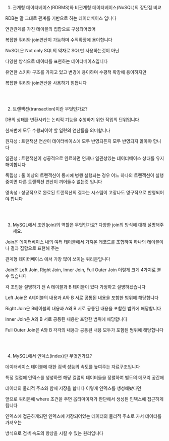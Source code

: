 1. 관계형 데이터베이스(RDBMS)와 비관계형 데이터베이스(NoSQL)의 장단점 비교

<p>RDB는 말 그대로 관계를 기반으로 하는 데이터베이스 입니다</p>
<p>연관관계를 가진 테이블의 집합으로 구성되어있어</p>
<p></p>복잡한 쿼리와 join연산이 가능하며 수직확장에 용이합니다</p>

<p>NoSQL은 Not only SQL의 약자로 SQL만 사용하는것이 아닌</p>
<p>다양한 방식으로 데이터를 표현하는 데이터베이스입니다</p>
<p>유연한 스키마 구조를 가지고 있고 변경에 용이하며 수평적 확장에 용이하지만</p>
<p>복잡한 쿼리와 join연산을 사용하기 힘듭니다</p>
<br><br>

2. 트랜잭션(transaction)이란 무엇인가요?

<p>DB의 상태를 변환시키는 논리적 기능을 수행하기 위한 작업의 단위입니다</p>
<p>한꺼번에 모두 수행되어야 할 일련의 연산들을 의미합니다</p>
<p>원자성 : 트랜잭션 연산이 데이터베이스에 모두 반영되든지 모두 반영되지 않아야 합니다</p>
<p>일관성 : 트랜잭션이 성공적으로 완료하면 언제나 일관성있는 데이터베이스 상태를 유지해야합니다</p>
<p>독립성 : 둘 이상의 트랜잭션이 동시에 병행 실행되는 경우 어느 하나의 트랜잭션이 실행중이면
다른 트랜잭션 연산이 끼어들수 없는것 입니다</p>
<p>영속성 : 성공적으로 완료된 트랜잭션의 결과는 시스템이 고장나도 영구적으로 반영되어야 합니다</p>
<br><br>

3. MySQL에서 조인(join)의 역할은 무엇인가요? 다양한 join의 방식에 대해 설명해주세요.

<p>Join은 데이터베이스 내의 여러 테이블에서 가져온 레코드를 조합하여 하나의 테이블이나 결과 집합으로 표현해 주는</p>
<p>관계형 데이터베이스 에서 가장 많이 쓰이는 쿼리문입니다</p>
<p>Join은 Left Join, Right Join, Inner Join, Full Outer Join 이렇게 크게 4가지로 볼 수 있습니다</p>
<p>각 조인을 설명하기 전 A 테이블과 B 테이블이 있다 가정하고 설명하겠습니다</p>
<p>Left Join은 A테이블의 내용과 A와 B 서로 공통된 내용을 포함한 범위에 해당합니다</p>
<p>Right Join은 B테이블의 내용과 A와 B 서로 공통된 내용을 포함한 범위에 해당합니다</p>
<p>Inner Join은 A와 B 서로 공통된 내용만 포함한 범위에 해당합니다</p>
<p>Full Outer Join은 A와 B 각각의 내용과 공통된 내용 모두가 포함된 범위에 해당합니다</p>
<br><br>

4. MySQL에서 인덱스(index)란 무엇인가요?

<p>데이터베이스 테이블에 대한 검색 성능의 속도를 높여주는 자료구조입니다</p>
<p>특정 컬럼에 인덱스를 생성하면 해당 컬럼의 데이터들을 정렬하여 별도의 메모리 공간에</p>
<p>데이터의 물리적 주소와 함께 저장을 합니다 이렇게 인덱스를 생성해놨다면</p>
<p>앞으로 쿼리문에 where 조건을 주면 옵티마이저가 판단해서 생성된 인덱스에 접근하게됩니다</p>
<p>인덱스에 접근하게되면 인덱스에 저장되어있는 데이터의 물리적 주소로 가서 데이터를 가져오는</p>
<p>방식으로 검색 속도의 향상을 시킬 수 있는 원리입니다</p>
